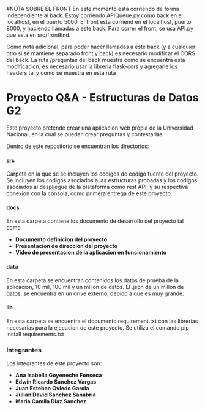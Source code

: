 #NOTA SOBRE EL FRONT
En este momento esta corriendo de forma independiente al back. Estoy corriendo APIQueue.py como back en el localhost, en el puerto 5000. El front esta corriend en el localhost, puerto 8000, y haciendo llamadas a este back. Para correr el front, se usa API.py que esta en src/frontEnd.

Como nota adicional, para poder hacer llamadas a este back (y a cualquier otro si se mantiene separado front y back) es necesario modificar el CORS del back. La ruta /preguntas del back muestra como se encuentra esta modificacion, es necesario usar la libreria flask-cors y agregarle los headers tal y como se muestra en esta ruta



# Proyecto Q&A - Estructuras de Datos G2
Este proyecto pretende crear una aplicacion web propia de la Universidad Nacional, en la cual se puedan crear preguntas y contestarlas.

Dentro de este repositorio se encuentran los directorios:

#### src
Carpeta en la que se se incluyen los codigos de codigo fuente del proyecto. Se incluyen los codigos asociados a las estructuras probadas y los codigos asociados al despliegue de la plataforma como rest API, y su respectiva conexion con la consola, como primera entrega de este proyecto.

#### docs 
En esta carpeta contiene los documento de desarrollo del proyecto tal como
* **Documento definicion del proyecto** 
* **Presentacion de direccion del proyecto**
* **Video de presentacion de la aplicacion en funcionamiento**

#### data
En esta carpeta se encuentran contenidos los datos de prueba de la aplicacion, 10 mil, 100 mil y un millon de datos. El .json de un millon de datos, se encuentra en un drive externo, debido a que es muy grande. 

#### lib
En esta carpeta se encuentra el documento requirement.txt con las librerias necesarias para la ejecucion de este proyecto. Se utiliza el comando pip install requirements.txt


### Integrantes
Los integrantes de este proyecto son:

* **Ana Isabella Goyeneche Fonseca**
* **Edwin Ricardo Sanchez Vargas**
* **Juan Esteban Oviedo Garcia**
* **Julian David Sanchez Sanabria**
* **Maria Camila Diaz Sanchez**
